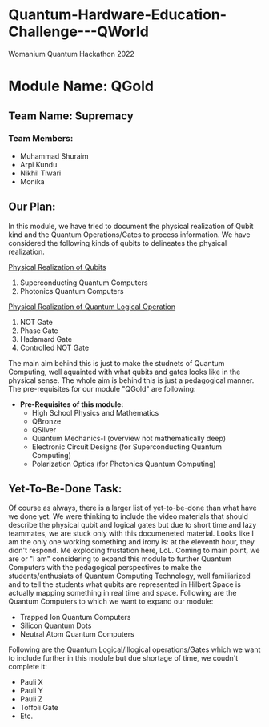 # Quantum-Hardware-Education-Challenge---QWorld
Womanium Quantum Hackathon 2022


# Module Name: QGold
## Team Name: Supremacy

### Team Members:
 - Muhammad Shuraim
 - Arpi Kundu
 - Nikhil Tiwari
 - Monika

## Our Plan:
In this module, we have tried to document the physical realization of Qubit kind and the Quantum Operations/Gates to process information. We have considered the following kinds of qubits to delineates the physical realization. 

[Physical Realization of Qubits](Physical_Realization_of_Qubits.ipynb)&nbsp;

1) Superconducting Quantum Computers
2) Photonics Quantum Computers

[Physical Realization of Quantum Logical Operation](Physical_Realization_of_Operations.ipynb)

1) NOT Gate
2) Phase Gate
3) Hadamard Gate
4) Controlled NOT Gate

The main aim behind this is just to make the studnets of Quantum Computing, well aquainted with what qubits and gates looks like in the physical sense. The whole aim is behind this is just a pedagogical manner. The pre-requisites for our module "QGold" are following:

* **Pre-Requisites of this module:**
    - High School Physics and Mathematics
    - QBronze
    - QSilver
    - Quantum Mechanics-I (overview not mathematically deep)
    - Electronic Circuit Designs (for Superconducting Quantum Computing)
    - Polarization Optics (for Photonics Quantum Computing)

## Yet-To-Be-Done Task:
Of course as always, there is a larger list of yet-to-be-done than what have we done yet. We were thinking to include the video materials that should describe the  physical qubit and logical gates but due to short time and lazy teammates, we are stuck only with this documeneted material. Looks like I am the only one working something and irony is: at the eleventh hour, they didn't respond. Me exploding frustation here, LoL. Coming to main point, we are or "I am" considering to expand this module to further Quantum Computers with the pedagogical perspectives to make the students/enthusiats of Quantum Computing Technology, well familiarized and to tell the students what qubits are represented in Hilbert Space is actually mapping something in real time and space. Following are the Quantum Computers to which we want to expand our module:
 - Trapped Ion Quantum Computers
 - Silicon Quantum Dots
 - Neutral Atom Quantum Computers

Following are the Quantum Logical/illogical operations/Gates which we want to include further in this module but due shortage of time, we coudn't complete it:
 - Pauli X
 - Pauli Y
 - Pauli Z
 - Toffoli Gate
 - Etc.
